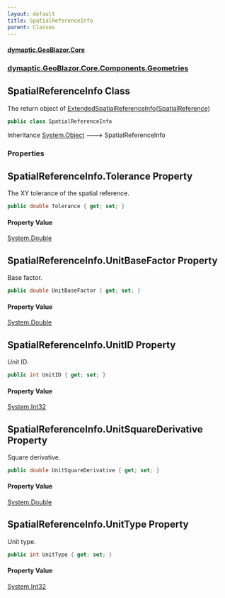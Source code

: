 ```yaml
---
layout: default
title: SpatialReferenceInfo
parent: Classes
---
```

#### [dymaptic.GeoBlazor.Core](index.html 'index')
### [dymaptic.GeoBlazor.Core.Components.Geometries](index.html#dymaptic.GeoBlazor.Core.Components.Geometries 'dymaptic.GeoBlazor.Core.Components.Geometries')

## SpatialReferenceInfo Class

The return object of [ExtendedSpatialReferenceInfo(SpatialReference)](dymaptic.GeoBlazor.Core.Model.GeometryEngine.html#dymaptic.GeoBlazor.Core.Model.GeometryEngine.ExtendedSpatialReferenceInfo(dymaptic.GeoBlazor.Core.Components.Geometries.SpatialReference) 'dymaptic.GeoBlazor.Core.Model.GeometryEngine.ExtendedSpatialReferenceInfo(dymaptic.GeoBlazor.Core.Components.Geometries.SpatialReference)')

```csharp
public class SpatialReferenceInfo
```

Inheritance [System.Object](https://docs.microsoft.com/en-us/dotnet/api/System.Object 'System.Object') &#129106; SpatialReferenceInfo
### Properties

<a name='dymaptic.GeoBlazor.Core.Components.Geometries.SpatialReferenceInfo.Tolerance'></a>

## SpatialReferenceInfo.Tolerance Property

The XY tolerance of the spatial reference.

```csharp
public double Tolerance { get; set; }
```

#### Property Value
[System.Double](https://docs.microsoft.com/en-us/dotnet/api/System.Double 'System.Double')

<a name='dymaptic.GeoBlazor.Core.Components.Geometries.SpatialReferenceInfo.UnitBaseFactor'></a>

## SpatialReferenceInfo.UnitBaseFactor Property

Base factor.

```csharp
public double UnitBaseFactor { get; set; }
```

#### Property Value
[System.Double](https://docs.microsoft.com/en-us/dotnet/api/System.Double 'System.Double')

<a name='dymaptic.GeoBlazor.Core.Components.Geometries.SpatialReferenceInfo.UnitID'></a>

## SpatialReferenceInfo.UnitID Property

Unit ID.

```csharp
public int UnitID { get; set; }
```

#### Property Value
[System.Int32](https://docs.microsoft.com/en-us/dotnet/api/System.Int32 'System.Int32')

<a name='dymaptic.GeoBlazor.Core.Components.Geometries.SpatialReferenceInfo.UnitSquareDerivative'></a>

## SpatialReferenceInfo.UnitSquareDerivative Property

Square derivative.

```csharp
public double UnitSquareDerivative { get; set; }
```

#### Property Value
[System.Double](https://docs.microsoft.com/en-us/dotnet/api/System.Double 'System.Double')

<a name='dymaptic.GeoBlazor.Core.Components.Geometries.SpatialReferenceInfo.UnitType'></a>

## SpatialReferenceInfo.UnitType Property

Unit type.

```csharp
public int UnitType { get; set; }
```

#### Property Value
[System.Int32](https://docs.microsoft.com/en-us/dotnet/api/System.Int32 'System.Int32')
